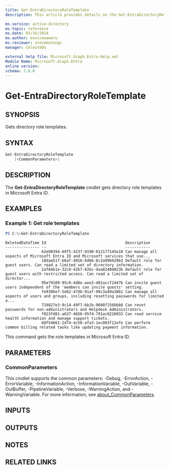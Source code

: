 ```yaml
---
title: Get-EntraDirectoryRoleTemplate
description: This article provides details on the Get-EntraDirectoryRoleTemplate command.

ms.service: active-directory
ms.topic: reference
ms.date: 03/16/2024
ms.author: eunicewaweru
ms.reviewer: stevemutungi
manager: CelesteDG

external help file: Microsoft.Graph.Entra-Help.xml
Module Name: Microsoft.Graph.Entra
online version:
schema: 2.0.0
---
```


# Get-EntraDirectoryRoleTemplate

## SYNOPSIS
Gets directory role templates.

## SYNTAX

```powershell
Get-EntraDirectoryRoleTemplate 
    [<CommonParameters>]
```

## DESCRIPTION
The **Get-EntraDirectoryRoleTemplate** cmdlet gets directory role templates in Microsoft Entra ID.

## EXAMPLES

### Example 1: Get role templates
```powershell
PS C:\>Get-EntraDirectoryRoleTemplate
```

```output
DeletedDateTime Id                                   Description
--------------- --                                   -----------
                62e90394-69f5-4237-9190-012177145e10 Can manage all aspects of Microsoft Entra ID and Microsoft services that use...
                10dae51f-b6af-4016-8d66-8c2a99b929b3 Default role for guest users. Can read a limited set of directory information.
                2af84b1e-32c8-42b7-82bc-daa82404023b Default role for guest users with restricted access. Can read a limited set of director...
                95e79109-95c0-4d8e-aee3-d01accf2d47b Can invite guest users independent of the 'members can invite guests' setting.
                fe930be7-5e62-47db-91af-98c3a49a38b1 Can manage all aspects of users and groups, including resetting passwords for limited a...
                729827e3-9c14-49f7-bb1b-9608f156bbb8 Can reset passwords for non-administrators and Helpdesk Administrators.
                f023fd81-a637-4b56-95fd-791ac0226033 Can read service health information and manage support tickets.
                b0f54661-2d74-4c50-afa3-1ec803f12efe Can perform common billing related tasks like updating payment information.
```

This command gets the role templates in Microsoft Entra ID.

## PARAMETERS

### CommonParameters
This cmdlet supports the common parameters: -Debug, -ErrorAction, -ErrorVariable, -InformationAction, -InformationVariable, -OutVariable, -OutBuffer, -PipelineVariable, -Verbose, -WarningAction, and -WarningVariable. For more information, see [about_CommonParameters](https://go.microsoft.com/fwlink/?LinkID=113216).

## INPUTS

## OUTPUTS

## NOTES

## RELATED LINKS
